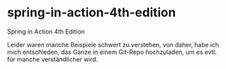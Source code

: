 # spring-in-action-4th-edition
Spring in Action 4th Edition

Leider waren manche Beispiele schwert zu verstehen, von daher, habe ich mich entschieden, das Ganze in einem Git-Repo hochzuladen, um es evtl. für manche verständlicher wird.